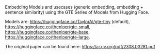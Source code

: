 Embedding Models and usecases (generic embedding, embedding + sentence similarity) using the GTE Series of Models from Hugging Face.

Models are: https://huggingface.co/TaylorAI/gte-tiny (default), https://huggingface.co/thenlper/gte-small, https://huggingface.co/thenlper/gte-base, https://huggingface.co/thenlper/gte-large.

The original paper can be found here: https://arxiv.org/pdf/2308.03281.pdf
